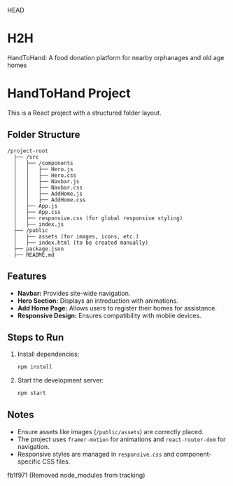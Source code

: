 HEAD
# H2H
HandToHand: A food donation platform for nearby orphanages and old age homes
# HandToHand Project

This is a React project with a structured folder layout.

## Folder Structure

```
/project-root
  ├── /src
  │   ├── /components
  │   │   ├── Hero.js
  │   │   ├── Hero.css
  │   │   ├── Navbar.js
  │   │   ├── Navbar.css
  │   │   ├── AddHome.js
  │   │   ├── AddHome.css
  │   ├── App.js
  │   ├── App.css
  │   ├── responsive.css (for global responsive styling)
  │   ├── index.js
  ├── /public
  │   ├── assets (for images, icons, etc.)
  │   ├── index.html (to be created manually)
  ├── package.json
  ├── README.md
```

## Features

- **Navbar:** Provides site-wide navigation.
- **Hero Section:** Displays an introduction with animations.
- **Add Home Page:** Allows users to register their homes for assistance.
- **Responsive Design:** Ensures compatibility with mobile devices.

## Steps to Run

1. Install dependencies:
   ```sh
   npm install
   ```

2. Start the development server:
   ```sh
   npm start
   ```

## Notes
- Ensure assets like images (`/public/assets`) are correctly placed.
- The project uses `framer-motion` for animations and `react-router-dom` for navigation.
- Responsive styles are managed in `responsive.css` and component-specific CSS files.

fb1f971 (Removed node_modules from tracking)
